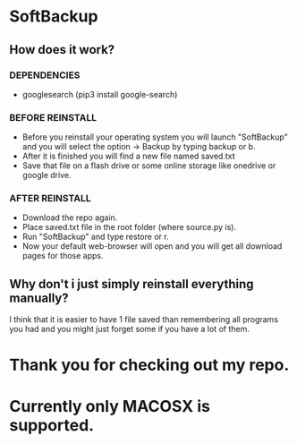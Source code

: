 # SoftBackup

## How does it work?

### DEPENDENCIES

- googlesearch (pip3 install google-search)

### BEFORE REINSTALL

- Before you reinstall your operating system you will launch "SoftBackup" and you will select the option -> Backup by typing backup or b.
- After it is finished you will find a new file named saved.txt
- Save that file on a flash drive or some online storage like onedrive or google drive.

### AFTER REINSTALL
- Download the repo again.
- Place saved.txt file in the root folder (where source.py is).
- Run "SoftBackup" and type restore or r.
- Now your default web-browser will open and you will get all download pages for those apps.

## Why don't i just simply reinstall everything manually?

I think that it is easier to have 1 file saved than remembering all programs you had and you might just forget some if you have a lot of them.

# Thank you for checking out my repo.
# Currently only MACOSX is supported.

